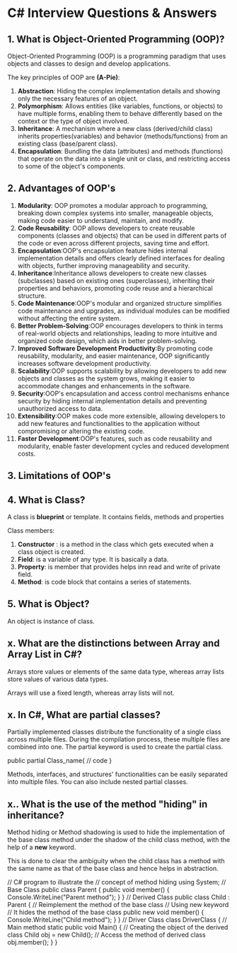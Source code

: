 # C# Interview Questions & Answers

## 1. What is Object-Oriented Programming (OOP)?
Object-Oriented Programming (OOP) is a programming paradigm that uses objects and classes to design and develop applications.

The key principles of OOP are **(A-Pie)**:
  1. **Abstraction**: Hiding the complex implementation details and showing only the necessary features of an object.
  2. **Polymorphism**: Allows entities (like variables, functions, or objects) to have multiple forms, enabling them to behave differently based on the context or the type of object involved. 
  3. **Inheritance**: A mechanism where a new class (derived/child class) inherits properties(variables) and behavior (methods/functions) from an existing class (base/parent class).
  4. **Encapsulation**: Bundling the data (attributes) and methods (functions) that operate on the data into a single unit or class, and restricting access to some of the object's components.

## 2. Advantages of OOP's

  1. **Modularity**: OOP promotes a modular approach to programming, breaking down complex systems into smaller, manageable objects, making code easier to understand, maintain, and modify. 
  2. **Code Reusability**: OOP allows developers to create reusable components (classes and objects) that can be used in different parts of the code or even across different projects, saving time and effort. 
  3. **Encapsulation**:OOP's encapsulation feature hides internal implementation details and offers clearly defined interfaces for dealing with objects, further improving manageability and security. 
  4. **Inheritance**:Inheritance allows developers to create new classes (subclasses) based on existing ones (superclasses), inheriting their properties and behaviors, promoting code reuse and a hierarchical structure. 
  5. **Code Maintenance**:OOP's modular and organized structure simplifies code maintenance and upgrades, as individual modules can be modified without affecting the entire system. 
  6. **Better Problem-Solving**:OOP encourages developers to think in terms of real-world objects and relationships, leading to more intuitive and organized code design, which aids in better problem-solving. 
  7. **Improved Software Development Productivity**:By promoting code reusability, modularity, and easier maintenance, OOP significantly increases software development productivity. 
  8. **Scalability**:OOP supports scalability by allowing developers to add new objects and classes as the system grows, making it easier to accommodate changes and enhancements in the software. 
  9. **Security**:OOP's encapsulation and access control mechanisms enhance security by hiding internal implementation details and preventing unauthorized access to data. 
  10. **Extensibility**:OOP makes code more extensible, allowing developers to add new features and functionalities to the application without compromising or altering the existing code. 
  11. **Faster Development**:OOP's features, such as code reusability and modularity, enable faster development cycles and reduced development costs. 

## 3. Limitations of OOP's

## 4. What is Class?
A class is **blueprint** or template. It contains fields, methods and properties

  Class members:
  1.  **Constructor** : is a method in the class which gets executed when a class object is created.
  2.  **Field**: is a variable of any type. It is basically a data.
  3.  **Property**: is member that provides helps inn read and write of private field.
  4.  **Method**: is code block that contains a series of statements.

## 5. What is Object?
An object is instance of class.

## x. What are the distinctions between Array and Array List in C#?
Arrays store values or elements of the same data type, whereas array lists store values of various data types.

Arrays will use a fixed length, whereas array lists will not.

## x. In C#, What are partial classes?
Partially implemented classes distribute the functionality of a single class across multiple files. During the compilation process, these multiple files are combined into one. The partial keyword is used to create the partial class.

public partial Class_name{
 // code
}

Methods, interfaces, and structures' functionalities can be easily separated into multiple files. You can also include nested partial classes.

## x.. What is the use of the method "hiding" in inheritance?
Method hiding or Method shadowing is used to hide the implementation of the base class method under the shadow of the child class method, with the help of a **new** keyword.

This is done to clear the ambiguity when the child class has a method with the same name as that of the base class and hence helps in abstraction.

// C# program to illustrate the
// concept of method hiding
using System;
// Base Class
public class Parent {
public void member()
{
 Console.WriteLine("Parent method");
}
}
// Derived Class
public class Child : Parent {
// Reimplement the method of the base class
// Using new keyword
// It hides the method of the base class
public new void member()
{
 Console.WriteLine("Child method");
}
}
// Driver Class
class DriverClass {
// Main method
static public void Main()
{
 // Creating the object of the derived class
 Child obj = new Child();
 // Access the method of derived class
 obj.member();
}
}